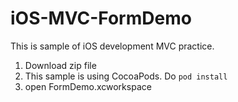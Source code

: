 iOS-MVC-FormDemo
================

This is sample of iOS development MVC practice.

1. Download zip file
2. This sample is using CocoaPods. Do `pod install`
3. open FormDemo.xcworkspace
